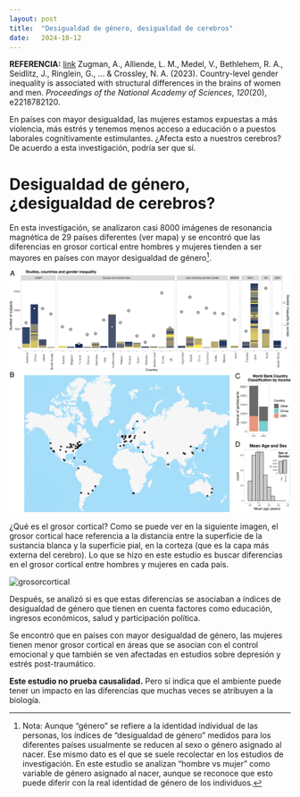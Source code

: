 ```yaml
---
layout: post
title:  "Desigualdad de género, desigualdad de cerebros"
date:   2024-10-12 
---
```


**REFERENCIA:** [link](https://www.pnas.org/doi/10.1073/pnas.2218782120) Zugman, A., Alliende, L. M., Medel, V., Bethlehem, R. A., Seidlitz, J., Ringlein, G., ... & Crossley, N. A. (2023). Country-level gender inequality is associated with structural differences in the brains of women and men. *Proceedings of the National Academy of Sciences*, *120*(20), e2218782120.


En países con mayor desigualdad, las mujeres estamos expuestas a más violencia, más estrés y tenemos menos acceso a educación o a puestos laborales cognitivamente estimulantes. ¿Afecta esto a nuestros cerebros? De acuerdo a esta investigación, podría ser que sí. 

[^1]: Nota: Aunque “género” se refiere a la identidad individual de las personas, los índices de “desigualdad de género” medidos para los diferentes países usualmente se reducen al sexo o género asignado al nacer. Ese mismo dato es el que se suele recolectar en los estudios de investigación. En este estudio se analizan “hombre vs mujer” como variable de género asignado al nacer, aunque se reconoce que esto puede diferir con la real identidad de género de los individuos. 

# Desigualdad de género, ¿desigualdad de cerebros?

En esta investigación, se analizaron casi 8000 imágenes de resonancia magnética de 29 países diferentes (ver mapa) y se encontró que las diferencias en grosor cortical entre hombres y mujeres tienden a ser mayores en países con mayor desigualdad de género[^1].

![mapa](pnasfig02.jpg) 

¿Qué es el grosor cortical? Como se puede ver en la siguiente imagen, el grosor cortical hace referencia a la distancia entre la superficie de la sustancia blanca y la superficie pial, en la corteza (que es la capa más externa del cerebro). Lo que se hizo en este estudio es buscar diferencias en el grosor cortical entre hombres y mujeres en cada país.

![grosorcortical](corticalthickness.jpg)

Después, se analizó si es que estas diferencias se asociaban a índices de desigualdad de género que tienen en cuenta factores como educación, ingresos económicos, salud y participación política.

Se encontró que en países con mayor desigualdad de género, las mujeres tienen menor grosor cortical en áreas que se asocian con el control emocional y que también se ven afectadas en estudios sobre depresión y estrés post-traumático. 

**Este estudio no prueba causalidad.** Pero sí indica que el ambiente puede tener un impacto en las diferencias que muchas veces se atribuyen a la biología. 

